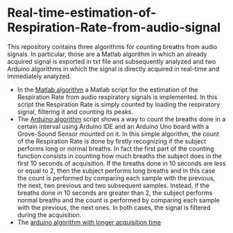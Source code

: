 # Real-time-estimation-of-Respiration-Rate-from-audio-signal

This repository contains three algorithms for counting breaths from audio signals. In particular, those are a Matlab algorithm in which an already acquired signal is exported in txt file and subsequently analyzed and two Arduino algorithms in which the signal is directly acquired in real-time and immediately analyzed. 
- In the [Matlab algorithm](https://github.com/Eri0898/Real-time-estimation-of-Respiration-Rate-from-audio-signal/blob/main/Matlab_algorithm.m) a Matlab script for the estimation of the Respiration Rate from audio respiratory signals is implemented. In this script the Respiration Rate is simply counted by loading the respiratory signal, filtering it and counting its peaks. 
- The [Arduino algorithm](https://github.com/Eri0898/Real-time-estimation-of-Respiration-Rate-from-audio-signal/blob/main/Arduino_algorithm.ino) script shows a way to count the breaths done in a certain interval using Arduino IDE and an Arduino Uno board with a Grove-Sound Sensor mounted on it. In this simple algorithm, the count of the Respiration Rate is done by firstly recognizing if the subject performs long or normal breaths. In fact the first part of the counting function consists in counting how much breaths the subject does in the first 10 seconds of acquisition. If the breaths done in 10 seconds are less or equal to 2, then the subject performs long breaths and in this case the count is performed by comparing each sample with the previous, the next, two previous and two subsequent samples. Instead, if the breaths done in 10 seconds are greater than 2, the subject performs normal breaths and the count is performed by comparing each sample with the previous, the next ones. In both cases, the signal is filtered during the acquisition.
- The [arduino algorithm with longer acquisition time](https://github.com/Eri0898/Real-time-estimation-of-Respiration-Rate-from-audio-signal/blob/main/Arduino_algorithm_with_longer_acquisition_time.ino)
